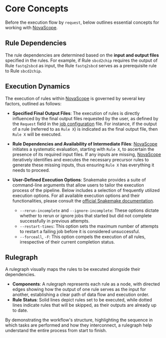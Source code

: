 # Core Concepts

Before the execution flow by `request`, below outlines essential concepts for working with [NovaScope](https://seqscope.github.io/NovaScope/).

## Rule Dependencies
The rule dependencies are determined based on the **input and output files** specified in the rules. For example, if Rule `sbcd2chip` requires the output of Rule `fastq2sbcd` as input, the Rule `fastq2sbcd` serves as a prerequisite rule to Rule `sbcd2chip`. 

## Execution Dynamics

The execution of rules within [NovaScope](https://seqscope.github.io/NovaScope/) is governed by several key factors, outlined as follows:

- **Specified Final Output Files**: The execution of rules is directly influenced by the final output files requested by the user, as defined by the `Request` field in the [job configuration](../getting_started/job_config.md) file. For instance, if the output of a rule (referred to as `Rule X`) is indicated as the final output file, then `Rule X` will be executed.

- **Rule Dependencies and Availability of Intermediate Files**: [NovaScope](https://seqscope.github.io/NovaScope/) initiates a systematic evaluation, starting with `Rule X`, to ascertain the presence of its required input files. If any inputs are missing, [NovaScope](https://seqscope.github.io/NovaScope/) iteratively identifies and executes the necessary precursor rules to generate these missing inputs, thus ensuring `Rule X` has everything it needs to proceed.

- **User-Defined Execution Options**: Snakemake provides a suite of command-line arguments that allow users to tailor the execution process of the pipeline. Below includes a selection of frequently utilized execution options. For all available execution options and their functionalities, please consult the [official Snakemake documentation](https://snakemake.readthedocs.io/en/stable/index.html).
    - `--rerun-incomplete` and `--ignore-incomplete`: These options dictate whether to rerun or ignore jobs that started but did not complete successfully in previous attempts.
    - `--restart-times`: This option sets the maximum number of attempts to restart a failing job before it is considered unsuccessful.
    - `--forceall`, `-F`: This option compels the execution of all rules, irrespective of their current completion status.

## Rulegraph
A rulegraph visually maps the rules to be executed alongside their dependencies. 

- **Components**: A rulegraph represents each rule as a node, with directed edges showing how the output of one rule serves as the input for another, establishing a clear path of data flow and execution order. 
- **Rule Status**: Solid lines depict rules set to be executed, while dotted lines indicate rules that will be skipped, as their outputs are already up to date. 

By demonstrating the workflow's structure, highlighting the sequence in which tasks are performed and how they interconnect, a rulegraph help understand the entire process from start to finish.

